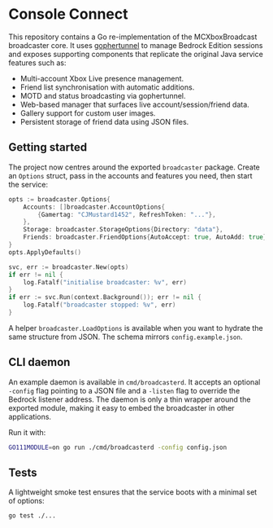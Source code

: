 # Console Connect

This repository contains a Go re-implementation of the MCXboxBroadcast broadcaster core.
It uses [gophertunnel](https://github.com/sandertv/gophertunnel) to manage Bedrock
Edition sessions and exposes supporting components that replicate the original
Java service features such as:

- Multi-account Xbox Live presence management.
- Friend list synchronisation with automatic additions.
- MOTD and status broadcasting via gophertunnel.
- Web-based manager that surfaces live account/session/friend data.
- Gallery support for custom user images.
- Persistent storage of friend data using JSON files.

## Getting started

The project now centres around the exported `broadcaster` package. Create an
`Options` struct, pass in the accounts and features you need, then start the
service:

```go
opts := broadcaster.Options{
    Accounts: []broadcaster.AccountOptions{
        {Gamertag: "CJMustard1452", RefreshToken: "..."},
    },
    Storage: broadcaster.StorageOptions{Directory: "data"},
    Friends: broadcaster.FriendOptions{AutoAccept: true, AutoAdd: true},
}
opts.ApplyDefaults()

svc, err := broadcaster.New(opts)
if err != nil {
    log.Fatalf("initialise broadcaster: %v", err)
}
if err := svc.Run(context.Background()); err != nil {
    log.Fatalf("broadcaster stopped: %v", err)
}
```

A helper `broadcaster.LoadOptions` is available when you want to hydrate the
same structure from JSON. The schema mirrors `config.example.json`.

## CLI daemon

An example daemon is available in `cmd/broadcasterd`. It accepts an optional
`-config` flag pointing to a JSON file and a `-listen` flag to override the
Bedrock listener address. The daemon is only a thin wrapper around the exported
module, making it easy to embed the broadcaster in other applications.

Run it with:

```bash
GO111MODULE=on go run ./cmd/broadcasterd -config config.json
```

## Tests

A lightweight smoke test ensures that the service boots with a minimal set of
options:

```bash
go test ./...
```
